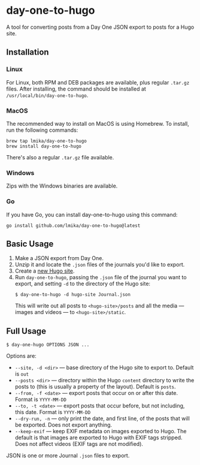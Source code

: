 # day-one-to-hugo

A tool for converting posts from a Day One JSON export to posts for a Hugo site.

## Installation

### Linux

For Linux, both RPM and DEB packages are available, plus regular `.tar.gz` files.
After installing, the command should be installed at `/usr/local/bin/day-one-to-hugo`.

### MacOS

The recommended way to install on MacOS is using Homebrew. To install, run the following commands:

```
brew tap lmika/day-one-to-hugo
brew install day-one-to-hugo
```

There's also a regular `.tar.gz` file available.

### Windows

Zips with the Windows binaries are available.

### Go

If you have Go, you can install day-one-to-hugo using this command:

```
go install github.com/lmika/day-one-to-hugo@latest
```

## Basic Usage

1. Make a JSON export from Day One.
2. Unzip it and locate the `.json` files of the journals you'd like to export.
3. Create a [new Hugo site](https://gohugo.io/getting-started/quick-start/).
4. Run `day-one-to-hugo`, passing the `.json` file of the journal you want to export, and setting `-d` to the directory of the Hugo site: 
   ```
   $ day-one-to-hugo -d hugo-site Journal.json
   ```
   This will write out all posts to `<hugo-site>/posts` and all the media — images and videos — to `<hugo-site>/static`.

## Full Usage

```
$ day-one-hugo OPTIONS JSON ...
```
Options are:

- `--site, -d <dir>` — base directory of the Hugo site to export to. Default is `out`
- `--posts <dir>` — directory within the Hugo `content` directory to write the posts to
  (this is usually a property of the layout). Default is `posts`.
- `--from, -f <date>` — export posts that occur on or after this date. Format is `YYYY-MM-DD`
- `--to, -t <date>` — export posts that occur before, but not including, this date. Format is `YYYY-MM-DD`
- `--dry-run, -n` — only print the date, and first line, of the posts that will be exported. Does not export anything.
- `--keep-exif` — keep EXIF metadata on images exported to Hugo. The default is that images are
  exported to Hugo with EXIF tags stripped. Does not affect videos (EXIF tags are not modified).

JSON is one or more Journal `.json` files to export.